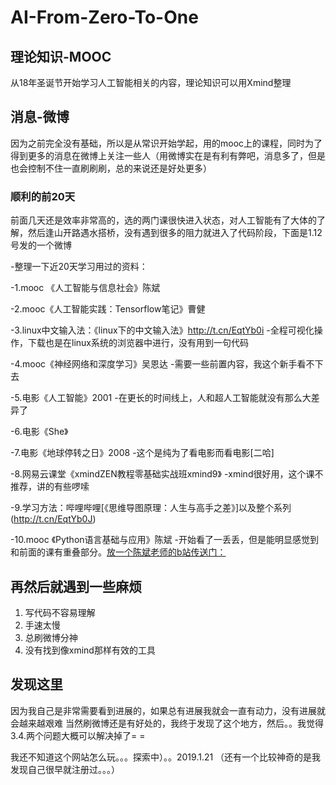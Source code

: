 # AI-From-Zero-To-One
## 理论知识-MOOC
从18年圣诞节开始学习人工智能相关的内容，理论知识可以用Xmind整理
## 消息-微博
因为之前完全没有基础，所以是从常识开始学起，用的mooc上的课程，同时为了得到更多的消息在微博上关注一些人（用微博实在是有利有弊吧，消息多了，但是也会控制不住一直刷刷刷，总的来说还是好处更多）
### 顺利的前20天
前面几天还是效率非常高的，选的两门课很快进入状态，对人工智能有了大体的了解，然后逢山开路遇水搭桥，没有遇到很多的阻力就进入了代码阶段，下面是1.12号发的一个微博

-整理一下近20天学习用过的资料：

 -1.mooc 《人工智能与信息社会》陈斌

 -2.mooc《人工智能实践：Tensorflow笔记》曹健

 -3.linux中文输入法：《linux下的中文输入法》http://t.cn/EqtYb0i
 -全程可视化操作，下载也是在linux系统的浏览器中进行，没有用到一句代码

 -4.mooc《神经网络和深度学习》吴恩达
 -需要一些前置内容，我这个新手看不下去

 -5.电影《人工智能》2001
 -在更长的时间线上，人和超人工智能就没有那么大差异了

 -6.电影《She》

 -7.电影《地球停转之日》2008
 -这个是纯为了看电影而看电影[二哈]

 -8.网易云课堂《xmindZEN教程零基础实战班xmind9》
 -xmind很好用，这个课不推荐，讲的有些啰嗦

 -9.学习方法：哔哩哔哩[《思维导图原理：人生与高手之差》]以及整个系列(http://t.cn/EqtYb0J)

 -10.mooc 《Python语言基础与应用》陈斌
 -开始看了一丢丢，但是能明显感觉到和前面的课有重叠部分。[放一个陈斌老师的b站传送门：](http://t.cn/EqtYb0X)
 
 ## 再然后就遇到一些麻烦
 
1. 写代码不容易理解
2. 手速太慢
3. 总刷微博分神
4. 没有找到像xmind那样有效的工具

## 发现这里
因为我自己是非常需要看到进展的，如果总有进展我就会一直有动力，没有进展就会越来越艰难
当然刷微博还是有好处的，我终于发现了这个地方，然后。。我觉得3.4.两个问题大概可以解决掉了= =

我还不知道这个网站怎么玩。。。探索中）。。2019.1.21
（还有一个比较神奇的是我发现自己很早就注册过。。。）

